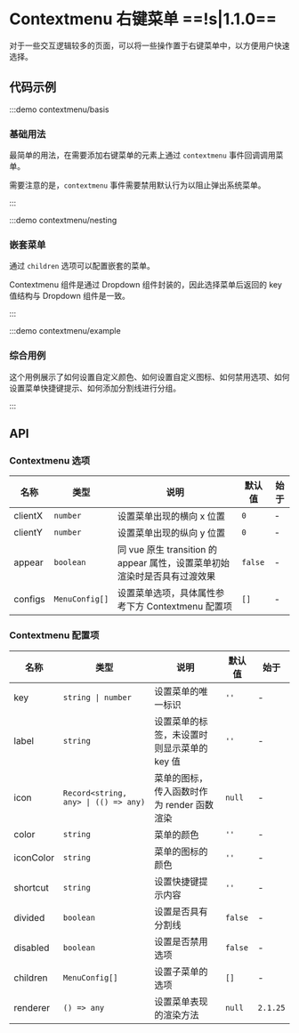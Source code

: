 # Contextmenu 右键菜单 ==!s|1.1.0==

对于一些交互逻辑较多的页面，可以将一些操作置于右键菜单中，以方便用户快速选择。

## 代码示例

:::demo contextmenu/basis

### 基础用法

最简单的用法，在需要添加右键菜单的元素上通过 `contextmenu` 事件回调调用菜单。

需要注意的是，`contextmenu` 事件需要禁用默认行为以阻止弹出系统菜单。

:::

:::demo contextmenu/nesting

### 嵌套菜单

通过 `children` 选项可以配置嵌套的菜单。

Contextmenu 组件是通过 Dropdown 组件封装的，因此选择菜单后返回的 key 值结构与 Dropdown 组件是一致。

:::

:::demo contextmenu/example

### 综合用例

这个用例展示了如何设置自定义颜色、如何设置自定义图标、如何禁用选项、如何设置菜单快捷键提示、如何添加分割线进行分组。

:::

## API

### Contextmenu 选项

| 名称    | 类型           | 说明                                                                      | 默认值  | 始于 |
| ------- | -------------- | ------------------------------------------------------------------------- | ------- | ---- |
| clientX | `number`       | 设置菜单出现的横向 x 位置                                                 | `0`     | -    |
| clientY | `number`       | 设置菜单出现的纵向 y 位置                                                 | `0`     | -    |
| appear  | `boolean`      | 同 vue 原生 transition 的 appear 属性，设置菜单初始渲染时是否具有过渡效果 | `false` | -    |
| configs | `MenuConfig[]` | 设置菜单选项，具体属性参考下方 Contextmenu 配置项                         | `[]`    | -    |

### Contextmenu 配置项

| 名称      | 类型                                 | 说明                                        | 默认值  | 始于     |
| --------- | ------------------------------------ | ------------------------------------------- | ------- | -------- |
| key       | `string \| number`                   | 设置菜单的唯一标识                          | `''`    | -        |
| label     | `string`                             | 设置菜单的标签，未设置时则显示菜单的 key 值 | `''`    | -        |
| icon      | `Record<string, any> \| (() => any)` | 菜单的图标，传入函数时作为 render 函数渲染  | `null`  | -        |
| color     | `string`                             | 菜单的颜色                                  | `''`    | -        |
| iconColor | `string`                             | 菜单的图标的颜色                            | `''`    | -        |
| shortcut  | `string`                             | 设置快捷键提示内容                          | `''`    | -        |
| divided   | `boolean`                            | 设置是否具有分割线                          | `false` | -        |
| disabled  | `boolean`                            | 设置是否禁用选项                            | `false` | -        |
| children  | `MenuConfig[]`                       | 设置子菜单的选项                            | `[]`    | -        |
| renderer  | `() => any`                          | 设置菜单表现的渲染方法                      | `null`  | `2.1.25` |
